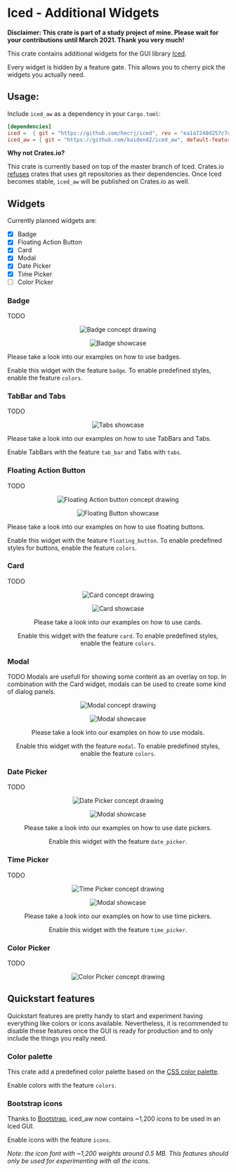 # Iced - Additional Widgets

**Disclaimer: This crate is part of a study project of mine. Please wait for your contributions until March 2021. Thank you very much!**

This crate contains additional widgets for the GUI library [Iced](https://github.com/hecrj/iced).

Every widget is hidden by a feature gate. This allows you to cherry pick the widgets you actually need.

## Usage:

Include `iced_aw` as a dependency in your `Cargo.toml`:
```toml
[dependencies]
iced =  { git = "https://github.com/hecrj/iced", rev = "ea1a7248d257c7c9e4a1f3989e68b58a6bc0c4ff" }
iced_aw = { git = "https://github.com/kaiden42/iced_aw", default-features = false, features = [...] }
```

**Why not Crates.io?**

This crate is currently based on top of the master branch of Iced. Crates.io [refuses](https://doc.rust-lang.org/cargo/reference/specifying-dependencies.html#specifying-dependencies-from-git-repositories) crates that uses git repositories as their dependencies. Once Iced becomes stable, `iced_aw` will be published on Crates.io as well.

## Widgets

Currently planned widgets are:
- [x] Badge
- [x] Floating Action Button
- [x] Card
- [x] Modal
- [x] Date Picker
- [x] Time Picker
- [ ] Color Picker

### Badge

TODO

<center>

![Badge concept drawing](./images/concept_drawings/badge.svg)

![Badge showcase](./images/showcase/badge.png)

</center>

Please take a look into our examples on how to use badges.

Enable this widget with the feature `badge`.
To enable predefined styles, enable the feature `colors`.

### TabBar and Tabs

TODO

<center>

![Tabs showcase](./images/showcase/tabs_example.gif)

</center>

Please take a look into our examples on how to use TabBars and Tabs.

Enable TabBars with the feature `tab_bar` and Tabs with `tabs`.

### Floating Action Button

TODO

<center>

![Floating Action button concept drawing](./images/concept_drawings/floating_action_button.svg)

![Floating Button showcase](./images/showcase/floating_button.png)

</center>

Please take a look into our examples on how to use floating buttons.

Enable this widget with the feature `floating_button`.
To enable predefined styles for buttons, enable the feature `colors`.

### Card

TODO

<center>

![Card concept drawing](./images/concept_drawings/card.svg)

![Card showcase](./images/showcase/card.png)

Please take a look into our examples on how to use cards.

Enable this widget with the feature `card`.
To enable predefined styles, enable the feature `colors`.

</center>

### Modal

TODO
Modals are usefull for showing some content as an overlay on top. In combination with the Card widget, modals can be used to create some kind of dialog panels.

<center>

![Modal concept drawing](./images/concept_drawings/modal.svg)

![Modal showcase](./images/showcase/modal.png)

Please take a look into our examples on how to use modals.

Enable this widget with the feature `modal`.
To enable predefined styles, enable the feature `colors`.

</center>

### Date Picker

TODO

<center>

![Date Picker concept drawing](./images/concept_drawings/date_picker.svg)

![Modal showcase](./images/showcase/date_picker.png)

Please take a look into our examples on how to use date pickers.

Enable this widget with the feature `date_picker`.

</center>

### Time Picker

TODO

<center>

![Time Picker concept drawing](./images/concept_drawings/time_picker.svg)

![Modal showcase](./images/showcase/time_picker.png)

Please take a look into our examples on how to use time pickers.

Enable this widget with the feature `time_picker`.
</center>

### Color Picker

TODO

<center>

![Color Picker concept drawing](./images/concept_drawings/color_picker.svg)

</center>

## Quickstart features

Quickstart features are pretty handy to start and experiment having everything like colors or icons available. Nevertheless, it is recommended to disable these features once the GUI is ready for production and to only include the things you really need.

### Color palette

This crate add a predefined color palette based on the [CSS color palette](https://www.w3schools.com/cssref/css_colors.asp).

Enable colors with the feature `colors`.

### Bootstrap icons

Thanks to [Bootstrap](https://icons.getbootstrap.com), iced_aw now contains ~1,200 icons to be used in an Iced GUI.

Enable icons with the feature `icons`.

*Note: the icon font with ~1,200 weights around 0.5 MB. This features should only be used for experimenting with all the icons.*